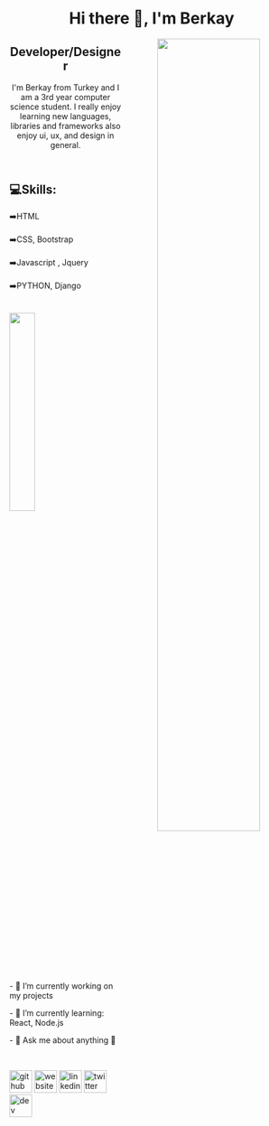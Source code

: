   <header>
      <h1>Hi there 👋, I'm Berkay</h1>
      <img align="right" width="60%" 
        src="https://media4.giphy.com/media/WtTnAfZn6aVJfBzlN3/source.gif"       
        alt=""
      />
      <h2 style"color: #01c2c2;">Developer/Designer</h2>
      <p>
        I'm Berkay from Turkey and I am a 3rd year computer science student. I
        really enjoy learning new languages, libraries and frameworks also
        enjoy ui, ux, and design in general.
      </p>
</header>

<section>
 <div>
       <h2>💻Skills:</h2>
        ➡️HTML <br /><br />
        ➡️CSS, Bootstrap <br /><br />
        ➡️Javascript , Jquery <br /><br />
        ➡️PYTHON, Django
 </div>
 <br /><br />
</section>


 <div>
 <img align="center" width="30%" 
 src="https://media2.giphy.com/media/13HgwGsXF0aiGY/giphy.gif"
 alt=""
      />
      <p>- 🔭 I’m currently working on my projects</p>
      <p>- 🌱 I’m currently learning: React, Node.js</p>
      <p>- 💬 Ask me about anything 🙂</p>
</div>

<br> 

[<img src='https://cdn.jsdelivr.net/npm/simple-icons@3.0.1/icons/github.svg' alt='github' height='40'>](https://github.com/berkayalatas) [<img src='https://cdn.jsdelivr.net/npm/simple-icons@3.0.1/icons/icloud.svg' alt='website' height='40'>](http://berkay.engineer)   [<img src='https://cdn.jsdelivr.net/npm/simple-icons@3.0.1/icons/linkedin.svg' alt='linkedin' height='40'>](https://www.linkedin.com/in/berkay-alatas-5966831a7/)    [<img src='https://cdn.jsdelivr.net/npm/simple-icons@3.0.1/icons/twitter.svg' alt='twitter' height='40'>](https://twitter.com/berkayalatas1)   [<img src='https://cdn.jsdelivr.net/npm/simple-icons@3.0.1/icons/dev-dot-to.svg' alt='dev' height='40'>](https://dev.to/berkayalatas)

